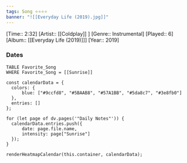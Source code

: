 ```yaml
---
tags: Song ⭐⭐⭐⭐ 
banner: "![[Everyday Life (2019).jpg]]"
---
```

[Time:: 2:32]
[Artist:: [[Coldplay]] ]
[Genre:: Instrumental]
[Played:: 6]
[Album:: [[Everyday Life (2019)]]]
[Year:: 2019]
### Dates
````dataview
TABLE Favorite_Song
WHERE Favorite_Song = [[Sunrise]]
````
  ```dataviewjs
const calendarData = { 
	colors: { 
		blue: ["#9ccfd8", "#5BAAB8", "#57A1BB", "#5da8c7", "#3e8fb0"] 
	}, 
	entries: [] 
}; 

for (let page of dv.pages('"Daily Notes"')) { 
	calendarData.entries.push({ 
		date: page.file.name, 
		intensity: page["Sunrise"]
	}); 
} 

renderHeatmapCalendar(this.container, calendarData);
```
